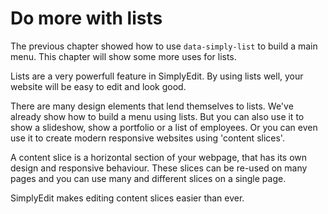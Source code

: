 # Do more with lists

The previous chapter showed how to use `data-simply-list` to build a main menu. This chapter will show some more uses for lists.

Lists are a very powerfull feature in SimplyEdit. By using lists well, your website will be easy to edit and look good.

There are many design elements that lend themselves to lists. We've already show how to build a menu using lists. But you can also use it to show a slideshow, show a portfolio or a list of employees. Or you can even use it to create modern responsive websites using 'content slices'.

A content slice is a horizontal section of your webpage, that has its own design and responsive behaviour. These slices can be re-used on many pages and you can use many and different slices on a single page.

SimplyEdit makes editing content slices easier than ever.

